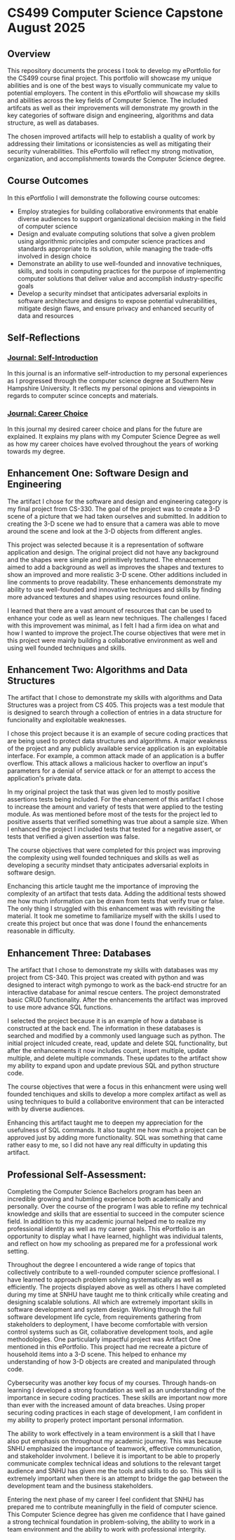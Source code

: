# CS499  Computer Science Capstone August 2025

## Overview
This repository documents the process I took to develop my ePortfolio for the CS499 course final project. This portfolio will showcase my unique abilities and is one of the best ways to visually communicate my value to potential employers. 
The content in this ePortfolio will showcase my skills and abilities across the key fields of Computer Science. The included artifcats as well as their improvements will demonstrate my growth in the key categories of software disign and engineering, algorithms and data structure,
as well as databases. 

The chosen improved artifacts will help to establish a quality of work by addressing their limitations or iconsistencies as well as mitigating their security vulnerabilities. This ePortfolio will reflect my strong motivation, organization, and accomplishments towards the Computer Science degree.

## Course Outcomes
In this ePortfolio I will demonstrate the following course outcomes:
* Employ strategies for building collaborative environments that enable diverse audiences to support organizational decision making in the field of computer science
* Design and evaluate computing solutions that solve a given problem using algorithmic principles and computer science practices and standards appropriate to its solution, while managing the trade-offs involved in design choice
* Demonstrate an ability to use well-founded and innovative techniques, skills, and tools in computing practices for the purpose of implementing computer solutions that deliver value and accomplish industry-specific goals
* Develop a security mindset that anticipates adversarial exploits in software architecture and designs to expose potential vulnerabilities, mitigate design flaws, and ensure privacy and enhanced security of data and resources

## Self-Reflections
### [Journal: Self-Introduction](https://github.com/zbaran4240/CS-499/blob/main/Baran_CS499ModuleOneAssignmentTemplate.docx)
In this journal is an informative self-introduction to my personal experiences as I progressed through the computer science degree at Southern New Hampshire University. It reflects my personal opinions and viewpoints in regards to computer scince concepts and materials.

### [Journal: Career Choice](https://github.com/zbaran4240/CS-499/blob/main/Baran_CS499_Journal4-1.docx) 
In this journal my desired career choice and plans for the future are explained. It explains my plans with my Computer Science Degree as well as how my career choices have evolved throughout the years of working towards my degree.

## Enhancement One: Software Design and Engineering
The artifact I chose for the software and design and engineering category is my final project from CS-330. The goal of the project was to create a 3-D scene of a picture that we had taken ourselves and submitted. In addition to creating the 3-D scene we had to ensure that a camera was able to move around the scene and look at the 3-D objects from different angles. 

This project was selected because it is a representation of software application and design. The original project did not have any background and the shapes were simple and primitively textured. The ehnacement aimed to add a background as well as improves the shapes and textures to show an improved and more realistic 3-D scene. Other additions included in line comments to prove readability. These enhancements demonstrate my ability to use well-founded and innovative techniques and skills by finding more advanced textures and shapes using resources found online.  

I learned that there are a vast amount of resources that can be used to enhance your code as well as learn new techniques. The challenges I faced with this improvement was minimal, as I felt I had a firm idea on what and how I wanted to improve the project.The course objectives that were met in this project were mainly building a collaborative environment as well and using well founded techniques and skills. 

## Enhancement Two: Algorithms and Data Structures
The artifact that I chose to demonstrate my skills with algorithms and Data Structures was a project from CS 405. This projects was a test module that is designed to search through a collection of entries in a data structure for funcionality and exploitable weaknesses.

I chose this project because it is an example of secure coding practices that are being used to protect data structures and algorithms. A major weakness of the project and any publicly available service application is an exploitable interface. For example, a common attack made of an application is a buffer overflow. This attack allows a malicious hacker to overflow an input's parameters for a denial of service attack or for an attempt to access the application's private data.

In my original project the task that was given led to mostly positive assertions tests being included. For the ehancement of this artifact I chose to increase the amount and variety of tests that were applied to the testing module. As was mentioned before most of the tests for the project led to positive asserts that verified something was true about a sample size. When I enhanced the project I included tests that tested for a negative assert, or tests that verified a given assertion was false. 

The course objectives that were completed for this project was improving the complexity using well founded techniques and skills as well as developing a security mindset thaty anticipates adversarial exploits in software design. 

Enchancing this article taught me the importance of improving the complexity of an artifact that tests data. Adding the additional tests showed me how much information can be drawn from tests that verify true or false. The only thing I struggled with this enhancement was with revisiting the material. It took me sometime to familiarize myself with the skills I used to create this project but once that was done I found the enhancements reasonable in difficulty. 

## Enhancement Three: Databases
The artifact that I chose to demonstrate my skills with databases was my project from CS-340. This project was created with python and was designed to interact witgh pymongo to work as the back-end structre for an interactive database for animal rescue centers. The project demonstrated basic CRUD functionality. After the enhancements the artifact was improved to use more advance SQL functions.

I selected the project because it is an example of how a database is constructed at the back end. The information in these databases is searched and modified by a commonly used language such as python. The initial project inlcuded create, read, update and delete SQL functionality, but after the enhancements it now includes count, insert multiple, update multiple, and delete multiple commands. These updates to the artifact show my ability to expand upon and update previous SQL and python structure code.

The course objectives that were a focus in this enhancment were using well founded tenchiques and skills to develop a more complex artifact as well as using techniques to build a collaboritve environment that can be interacted with by diverse audiences.

Enhancing this artifact taught me to deepen my appreciation for the usefulness of SQL commands. It also taught me how much a project can be approved just by adding more functionality. SQL was something that came rather easy to me, so I did not have any real difficulty in updating this artifact.


## Professional Self-Assessment:
Completing the Computer Science Bachelors program has been an incredible growing and hubmling experience both academically and personally. Over the course of the program I was able to refine my technical knowledge and skills that are essential to succeed in the computer science field. In addition to this my academic journal helped me to realize my professional identity as well as my career goals. This ePortfolio is an opportunity to display what I have learned, highlight was individual talents, and reflect on how my schooling as prepared me for a professional work setting. 

Throughout the degree I encountered a wide range of topics that collectively contribute to a well-rounded computer science proffesional. I have learned to approach problem solving systematically as well as efficiently. The projects displayed above as well as others I have completed during my time at SNHU have taught me to think critically while creating and designing scalable solutions. All which are extremely important skills in software development and system design.  Working through the full software development life cycle, from requirements gathering from stakeholders to deployment, I have become comfortable with version control systems such as Git, collaborative development tools, and agile methodologies. One particularly impactful project was Artifact One mentioned in this ePortfolio. This project had me recreate a picture of household items into a 3-D scene. This helped to enhance my understanding of how 3-D objects are created and manipulated through code. 

Cybersecurity was another key focus of my courses. Through hands-on learning I developed a strong foundation as well as an understanding of the importance in secure coding practices. These skills are important now more than ever with the increased amount of data breaches. Using proper securing coding practices in each stage of development, I am confident in my ability to properly protect important personal information.

The ability to work effectively in a team environment is a skill that I have also put emphasis on throughout my academic journey. This was because SNHU emphasized the importance of teamwork, effective communication, and stakeholder involvment. I believe it is important to be able to properly communicate complex technical ideas and solutions to the relevant target audience and SNHU has given me the tools and skills to do so. This skill is extremely important when there is an attempt to bridge the gap between the development team and the business stakeholders. 

Entering the next phase of my career I feel confident that SNHU has prepared me to contribute meaningfully in the field of computer science. This Computer Science degree has given me confidence that I have gained a strong technical foundation in problem-solving, the ability to work in a team environment and the ability to work with professional intergrity.
